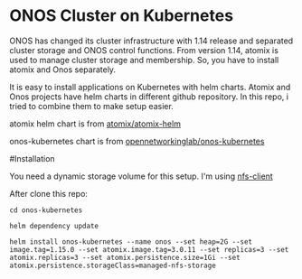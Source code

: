 # ONOS Cluster on Kubernetes

ONOS has changed its cluster infrastructure with 1.14 release and separated cluster storage and ONOS control functions.
From version 1.14, atomix is used to manage cluster storage and membership. So, you have to install atomix and Onos separately.

It is easy to install applications on Kubernetes with helm charts. Atomix and Onos projects have helm charts in different github repository. In this repo, i tried to combine them to make setup easier.

atomix helm chart is from [atomix/atomix-helm](https://github.com/atomix/atomix-helm)

onos-kubernetes chart is from [opennetworkinglab/onos-kubernetes](https://github.com/opennetworkinglab/onos-kubernetes)

#Installation

You need a dynamic storage volume for this setup. I'm using [nfs-client](https://github.com/kubernetes-incubator/external-storage)

After clone this repo:

`cd onos-kubernetes`

`helm dependency update`

`helm install onos-kubernetes --name onos --set heap=2G --set image.tag=1.15.0 --set atomix.image.tag=3.0.11 --set replicas=3 --set atomix.replicas=3 --set atomix.persistence.size=1Gi --set atomix.persistence.storageClass=managed-nfs-storage`






 

